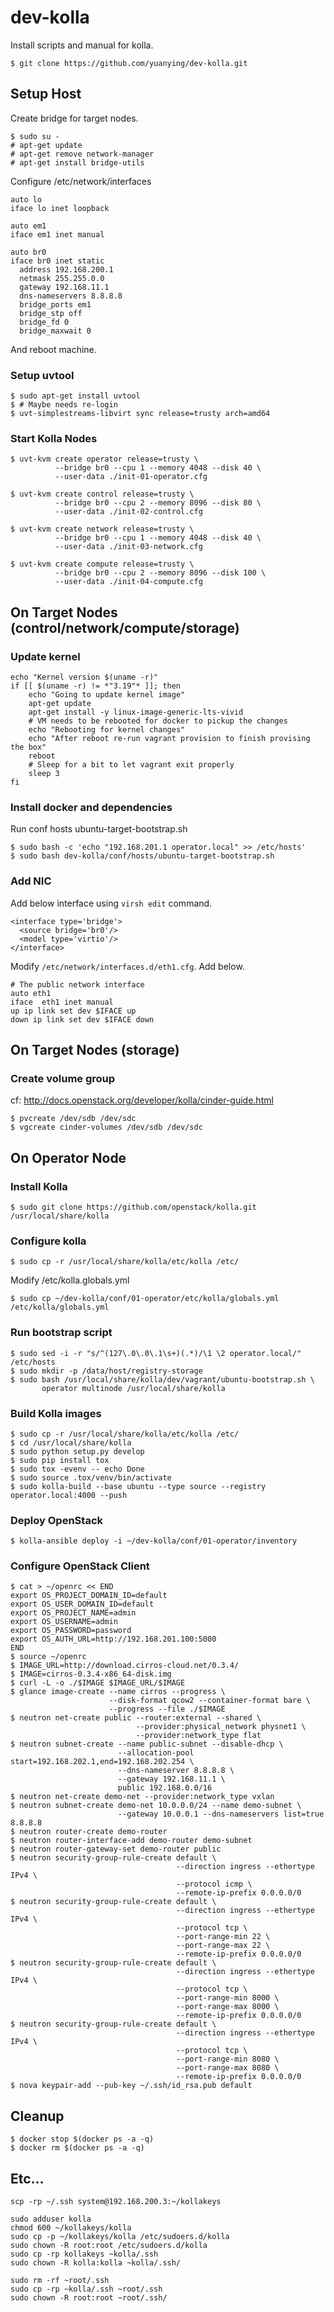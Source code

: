 # dev-kolla
Install scripts and manual for kolla.

    $ git clone https://github.com/yuanying/dev-kolla.git

## Setup Host

Create bridge for target nodes.

    $ sudo su -
    # apt-get update
    # apt-get remove network-manager
    # apt-get install bridge-utils

Configure /etc/network/interfaces

    auto lo
    iface lo inet loopback

    auto em1
    iface em1 inet manual

    auto br0
    iface br0 inet static
      address 192.168.200.1
      netmask 255.255.0.0
      gateway 192.168.11.1
      dns-nameservers 8.8.8.8
      bridge_ports em1
      bridge_stp off
      bridge_fd 0
      bridge_maxwait 0

And reboot machine.

### Setup uvtool

    $ sudo apt-get install uvtool
    $ # Maybe needs re-login
    $ uvt-simplestreams-libvirt sync release=trusty arch=amd64

### Start Kolla Nodes

    $ uvt-kvm create operator release=trusty \
              --bridge br0 --cpu 1 --memory 4048 --disk 40 \
              --user-data ./init-01-operator.cfg

    $ uvt-kvm create control release=trusty \
              --bridge br0 --cpu 2 --memory 8096 --disk 80 \
              --user-data ./init-02-control.cfg

    $ uvt-kvm create network release=trusty \
              --bridge br0 --cpu 1 --memory 4048 --disk 40 \
              --user-data ./init-03-network.cfg

    $ uvt-kvm create compute release=trusty \
              --bridge br0 --cpu 2 --memory 8096 --disk 100 \
              --user-data ./init-04-compute.cfg

## On Target Nodes (control/network/compute/storage)

### Update kernel

    echo "Kernel version $(uname -r)"
    if [[ $(uname -r) != *"3.19"* ]]; then
        echo "Going to update kernel image"
        apt-get update
        apt-get install -y linux-image-generic-lts-vivid
        # VM needs to be rebooted for docker to pickup the changes
        echo "Rebooting for kernel changes"
        echo "After reboot re-run vagrant provision to finish provising the box"
        reboot
        # Sleep for a bit to let vagrant exit properly
        sleep 3
    fi

### Install docker and dependencies

Run conf hosts ubuntu-target-bootstrap.sh

    $ sudo bash -c 'echo "192.168.201.1 operator.local" >> /etc/hosts'
    $ sudo bash dev-kolla/conf/hosts/ubuntu-target-bootstrap.sh

### Add NIC

Add below interface using `virsh edit` command.

    <interface type='bridge'>
      <source bridge='br0'/>
      <model type='virtio'/>
    </interface>

Modify `/etc/network/interfaces.d/eth1.cfg`. Add below.

    # The public network interface
    auto eth1
    iface  eth1 inet manual
    up ip link set dev $IFACE up
    down ip link set dev $IFACE down

## On Target Nodes (storage)

### Create volume group

cf: http://docs.openstack.org/developer/kolla/cinder-guide.html

    $ pvcreate /dev/sdb /dev/sdc
    $ vgcreate cinder-volumes /dev/sdb /dev/sdc

## On Operator Node

### Install Kolla

    $ sudo git clone https://github.com/openstack/kolla.git /usr/local/share/kolla

### Configure kolla

    $ sudo cp -r /usr/local/share/kolla/etc/kolla /etc/

Modify /etc/kolla.globals.yml

    $ sudo cp ~/dev-kolla/conf/01-operator/etc/kolla/globals.yml /etc/kolla/globals.yml

### Run bootstrap script

    $ sudo sed -i -r "s/^(127\.0\.0\.1\s+)(.*)/\1 \2 operator.local/" /etc/hosts
    $ sudo mkdir -p /data/host/registry-storage
    $ sudo bash /usr/local/share/kolla/dev/vagrant/ubuntu-bootstrap.sh \
           operator multinode /usr/local/share/kolla

### Build Kolla images

    $ sudo cp -r /usr/local/share/kolla/etc/kolla /etc/
    $ cd /usr/local/share/kolla
    $ sudo python setup.py develop
    $ sudo pip install tox
    $ sudo tox -evenv -- echo Done
    $ sudo source .tox/venv/bin/activate
    $ sudo kolla-build --base ubuntu --type source --registry operator.local:4000 --push

### Deploy OpenStack

    $ kolla-ansible deploy -i ~/dev-kolla/conf/01-operator/inventory

### Configure OpenStack Client

    $ cat > ~/openrc << END
    export OS_PROJECT_DOMAIN_ID=default
    export OS_USER_DOMAIN_ID=default
    export OS_PROJECT_NAME=admin
    export OS_USERNAME=admin
    export OS_PASSWORD=password
    export OS_AUTH_URL=http://192.168.201.100:5000
    END
    $ source ~/openrc
    $ IMAGE_URL=http://download.cirros-cloud.net/0.3.4/
    $ IMAGE=cirros-0.3.4-x86_64-disk.img
    $ curl -L -o ./$IMAGE $IMAGE_URL/$IMAGE
    $ glance image-create --name cirros --progress \
                          --disk-format qcow2 --container-format bare \
                          --progress --file ./$IMAGE
    $ neutron net-create public --router:external --shared \
                                --provider:physical_network physnet1 \
                                --provider:network_type flat
    $ neutron subnet-create --name public-subnet --disable-dhcp \
                            --allocation-pool start=192.168.202.1,end=192.168.202.254 \
                            --dns-nameserver 8.8.8.8 \
                            --gateway 192.168.11.1 \
                            public 192.168.0.0/16
    $ neutron net-create demo-net --provider:network_type vxlan
    $ neutron subnet-create demo-net 10.0.0.0/24 --name demo-subnet \
                            --gateway 10.0.0.1 --dns-nameservers list=true 8.8.8.8
    $ neutron router-create demo-router
    $ neutron router-interface-add demo-router demo-subnet
    $ neutron router-gateway-set demo-router public
    $ neutron security-group-rule-create default \
                                         --direction ingress --ethertype IPv4 \
                                         --protocol icmp \
                                         --remote-ip-prefix 0.0.0.0/0
    $ neutron security-group-rule-create default \
                                         --direction ingress --ethertype IPv4 \
                                         --protocol tcp \
                                         --port-range-min 22 \
                                         --port-range-max 22 \
                                         --remote-ip-prefix 0.0.0.0/0
    $ neutron security-group-rule-create default \
                                         --direction ingress --ethertype IPv4 \
                                         --protocol tcp \
                                         --port-range-min 8000 \
                                         --port-range-max 8000 \
                                         --remote-ip-prefix 0.0.0.0/0
    $ neutron security-group-rule-create default \
                                         --direction ingress --ethertype IPv4 \
                                         --protocol tcp \
                                         --port-range-min 8080 \
                                         --port-range-max 8080 \
                                         --remote-ip-prefix 0.0.0.0/0
    $ nova keypair-add --pub-key ~/.ssh/id_rsa.pub default

## Cleanup

    $ docker stop $(docker ps -a -q)
    $ docker rm $(docker ps -a -q)

## Etc...

    scp -rp ~/.ssh system@192.168.200.3:~/kollakeys

    sudo adduser kolla
    chmod 600 ~/kollakeys/kolla
    sudo cp -p ~/kollakeys/kolla /etc/sudoers.d/kolla
    sudo chown -R root:root /etc/sudoers.d/kolla
    sudo cp -rp kollakeys ~kolla/.ssh
    sudo chown -R kolla:kolla ~kolla/.ssh/

    sudo rm -rf ~root/.ssh
    sudo cp -rp ~kolla/.ssh ~root/.ssh
    sudo chown -R root:root ~root/.ssh/
